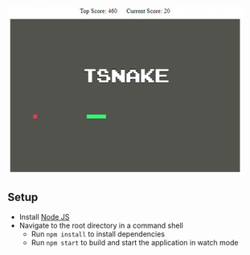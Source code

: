 ![Alt Text](https://github.com/aguecida/TSnake/blob/master/tsnake.gif)

## Setup

* Install [Node JS](https://nodejs.org)
* Navigate to the root directory in a command shell
  * Run `npm install` to install dependencies
  * Run `npm start` to build and start the application in watch mode
